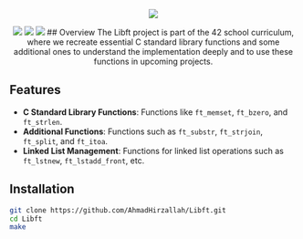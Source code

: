<p align="center">
   <img src="https://github.com/AhmadHirzallah/Libft/blob/main/banner.png">
</p>

<p align="center">
	<img src="https://img.shields.io/badge/Libft-125%2F100-brightgreen?style=flat-square"/>
	<img src="https://img.shields.io/github/last-commit/AhmadHirzallah/Libft?style=flat-square&color=blue"/>
	<img src="https://img.shields.io/badge/language-C-blue.svg?style=flat-square"/>
## Overview
The Libft project is part of the 42 school curriculum, where we recreate essential C standard library functions and some additional ones to understand the implementation deeply and to use these functions in upcoming projects.

## Features
- **C Standard Library Functions**: Functions like `ft_memset`, `ft_bzero`, and `ft_strlen`.
- **Additional Functions**: Functions such as `ft_substr`, `ft_strjoin`, `ft_split`, and `ft_itoa`.
- **Linked List Management**: Functions for linked list operations such as `ft_lstnew`, `ft_lstadd_front`, etc.

## Installation
```bash
git clone https://github.com/AhmadHirzallah/Libft.git
cd Libft
make

